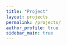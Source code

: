 ```yaml
---
title: "Project"
layout: projects
permalink: /projects/
author_profile: true
sidebar_main: true
---
```

